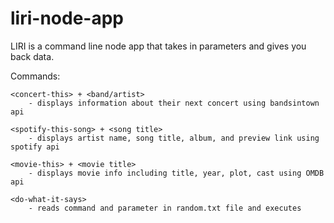 # liri-node-app

LIRI is a command line node app that takes in parameters and gives you back data.

Commands:

    <concert-this> + <band/artist>
        - displays information about their next concert using bandsintown api

    <spotify-this-song> + <song title>
        - displays artist name, song title, album, and preview link using spotify api

    <movie-this> + <movie title>
        - displays movie info including title, year, plot, cast using OMDB api

    <do-what-it-says>
        - reads command and parameter in random.txt file and executes